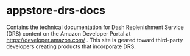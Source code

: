 # appstore-drs-docs
Contains the technical documentation for Dash Replenishment Service (DRS) content on the Amazon Developer Portal at https://developer.amazon.com/ . This site is geared toward third-party developers creating products that incorporate DRS.
